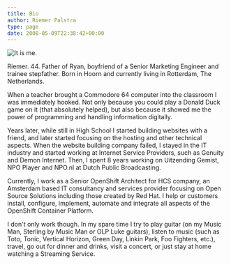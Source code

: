 ```yaml
---
title: Bio
author: Riemer Palstra
type: page
date: 2008-05-09T22:38:42+00:00
---
```


![It is me.](../images/Riemer_Crop.jpg#bio-image)

Riemer. 44. Father of Ryan, boyfriend of a Senior Marketing Engineer and
trainee stepfather. Born in Hoorn and currently living in Rotterdam, The
Netherlands.

When a teacher brought a Commodore 64 computer into the classroom I was
immediately hooked. Not only because you could play a Donald Duck game on it
(that absolutely helped), but also because it showed me the power of
programming and handling information digitally.

Years later, while still in High School I started building websites with a
friend, and later started focusing on the hosting and other technical aspects.
When the website building company failed, I stayed in the IT industry and
started working at Internet Service Providers, such as Genuity and Demon
Internet. Then, I spent 8 years working on Uitzending Gemist, NPO Player and
NPO.nl at Dutch Public Broadcasting.

Currently, I work as a Senior OpenShift Architect for HCS company, an Amsterdam
based IT consultancy and services provider focusing on Open Source Solutions
including those created by Red Hat. I help or customers install, configure,
implement, automate and integrate all aspects of the OpenShift Container
Platform.

I don't only work though. In my spare time I try to play guitar (on my Music
Man, Sterling by Music Man or OLP Luke guitars), listen to music (such as Toto,
Tonic, Vertical Horizon, Green Day, Linkin Park, Foo Fighters, etc.), travel,
go out for dinner and drinks, visit a concert, or just stay at home watching a
Streaming Service. 
